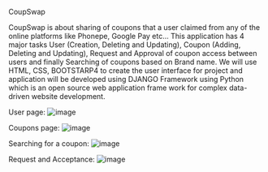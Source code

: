 CoupSwap

CoupSwap is about sharing of coupons that a user claimed from any of the online platforms like Phonepe, Google Pay etc... This application has 4 major tasks User (Creation, Deleting and Updating), Coupon (Adding, Deleting and Updating), Request and Approval of coupon access between users and finally Searching of coupons based on Brand name. We will use HTML, CSS, BOOTSTARP4 to create the user interface for project and application will be developed using DJANGO Framework using Python which is an open source web application frame work for complex data-driven website development.

User page:
![image](https://github.com/ChetanSasidhar/UROP/assets/110301168/a0848f66-e0da-45c2-a69e-609312d8892d)

Coupons page:
![image](https://github.com/ChetanSasidhar/UROP/assets/110301168/1db8cf1d-854f-4633-8057-b635b0bdf602)

Searching for a coupon:
![image](https://github.com/ChetanSasidhar/UROP/assets/110301168/bbaeb66a-dd7e-4dc3-8da1-e2e1a441f68f)



Request and Acceptance:
![image](https://github.com/ChetanSasidhar/UROP/assets/110301168/fe5bc151-9d26-45fd-87b1-2a835ec7d165)

